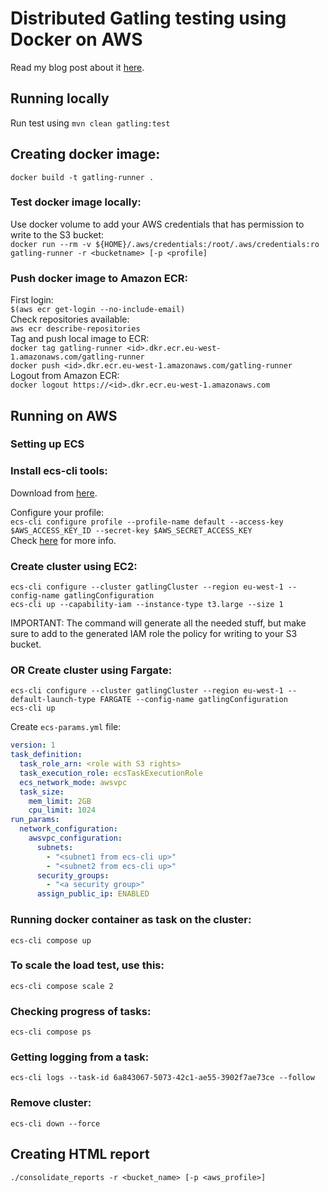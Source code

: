 # Distributed Gatling testing using Docker on AWS

Read my blog post about it [here](https://richardhendricksen.github.io/2019/04/28/distributed-load-testing-using-gatling-with-docker-on-aws/).

## Running locally
Run test using `mvn clean gatling:test`  

## Creating docker image:
`docker build -t gatling-runner .`     

### Test docker image locally:
Use docker volume to add your AWS credentials that has permission to write to the S3 bucket:  
`docker run --rm -v ${HOME}/.aws/credentials:/root/.aws/credentials:ro gatling-runner -r <bucketname> [-p <profile]`  

### Push docker image to Amazon ECR:
First login:  
`$(aws ecr get-login --no-include-email)`  
Check repositories available:  
`aws ecr describe-repositories`  
Tag and push local image to ECR:  
`docker tag gatling-runner <id>.dkr.ecr.eu-west-1.amazonaws.com/gatling-runner`  
`docker push <id>.dkr.ecr.eu-west-1.amazonaws.com/gatling-runner`  
Logout from Amazon ECR:  
`docker logout https://<id>.dkr.ecr.eu-west-1.amazonaws.com`

## Running on AWS

### Setting up ECS

### Install ecs-cli tools:
Download from [here](https://github.com/aws/amazon-ecs-cli#latest-version).  

Configure your profile:  
`ecs-cli configure profile --profile-name default --access-key $AWS_ACCESS_KEY_ID --secret-key $AWS_SECRET_ACCESS_KEY`  
Check [here](https://docs.aws.amazon.com/AmazonECS/latest/developerguide/cmd-ecs-cli-configure-profile.html) for more info.  

### Create cluster using EC2:

`ecs-cli configure --cluster gatlingCluster --region eu-west-1 --config-name gatlingConfiguration`  
`ecs-cli up --capability-iam --instance-type t3.large --size 1`  

IMPORTANT: The command will generate all the needed stuff, but make sure to add to the generated IAM role the policy for writing to your S3 bucket.

### OR Create cluster using Fargate:
`ecs-cli configure --cluster gatlingCluster --region eu-west-1 --default-launch-type FARGATE --config-name gatlingConfiguration`  
`ecs-cli up`  

Create `ecs-params.yml` file:  
```yaml
version: 1
task_definition:
  task_role_arn: <role with S3 rights>
  task_execution_role: ecsTaskExecutionRole
  ecs_network_mode: awsvpc
  task_size:
    mem_limit: 2GB
    cpu_limit: 1024
run_params:
  network_configuration:
    awsvpc_configuration:
      subnets:
        - "<subnet1 from ecs-cli up>"
        - "<subnet2 from ecs-cli up>"
      security_groups:
        - "<a security group>"
      assign_public_ip: ENABLED

```

### Running docker container as task on the cluster:
`ecs-cli compose up`  

### To scale the load test, use this:  
`ecs-cli compose scale 2`  

### Checking progress of tasks:
`ecs-cli compose ps`  

### Getting logging from a task:
`ecs-cli logs --task-id 6a843067-5073-42c1-ae55-3902f7ae73ce --follow`  

### Remove cluster:
`ecs-cli down --force`  

## Creating HTML report
`./consolidate_reports -r <bucket_name> [-p <aws_profile>]`
